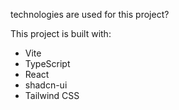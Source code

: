  technologies are used for this project?

This project is built with:

- Vite
- TypeScript
- React
- shadcn-ui
- Tailwind CSS
